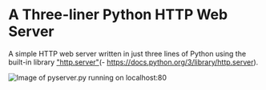 # A Three-liner Python HTTP Web Server
 A simple HTTP web server written in just three lines of Python using the built-in library ["http.server"](https://docs.python.org/3/library/http.server.html#module-http.server)(- https://docs.python.org/3/library/http.server).
 
![Image of pyserver.py running on localhost:80](https://github.com/cjamesni/three-line-python-http-web-server/blob/866fc412519c5ff999d27462d80ef5fc9e6ae1ab/pyserver-at-localhost.png)
